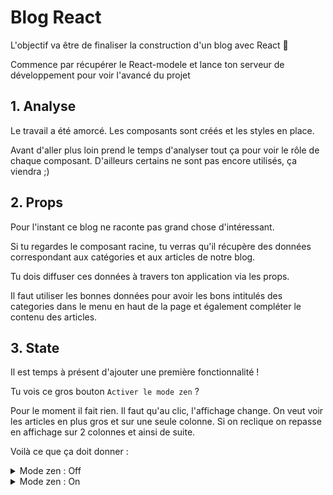 # Blog React

L'objectif va être de finaliser la construction d'un blog avec React :tada:

Commence par récupérer le React-modele et lance ton serveur de développement pour voir l'avancé du projet

## 1. Analyse

Le travail a été amorcé. Les composants sont créés et les styles en place.

Avant d'aller plus loin prend le temps d'analyser tout ça pour voir le rôle de chaque composant. D'ailleurs certains ne sont pas encore utilisés, ça viendra ;)

## 2. Props

Pour l'instant ce blog ne raconte pas grand chose d'intéressant.

Si tu regardes le composant racine, tu verras qu'il récupère des données correspondant aux catégories et aux articles de notre blog.

Tu dois diffuser ces données à travers ton application via les props.

Il faut utiliser les bonnes données pour avoir les bons intitulés des categories dans le menu en haut de la page et également compléter le contenu des articles.

## 3. State

Il est temps à présent d'ajouter une première fonctionnalité !

Tu vois ce gros bouton `Activer le mode zen` ?

Pour le moment il fait rien. Il faut qu'au clic, l'affichage change. On veut voir les articles en plus gros et sur une seule colonne. Si on reclique on repasse en affichage sur 2 colonnes et ainsi de suite.

Voilà ce que ça doit donner :

<details>
  <summary>Mode zen : Off</summary>

![Off](./docs/off.png)

</details>

<details>
  <summary>Mode zen : On</summary>

![On](./docs/on.png)

</details>
